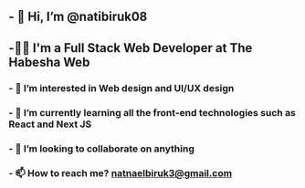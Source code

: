 ## - 👋 Hi, I’m @natibiruk08
## -👨‍💻 I'm a Full Stack Web Developer at The Habesha Web
### - 👀 I’m interested in Web design and UI/UX design
### - 🌱 I’m currently learning all the front-end technologies such as React and Next JS
### - 💞️ I’m looking to collaborate on anything
### - 📫 How to reach me? natnaelbiruk3@gmail.com 
<!---
natibiruk08/natibiruk08 is a ✨ special ✨ repository because its `README.md` (this file) appears on your GitHub profile.
You can click the Preview link to take a look at your changes.
--->
